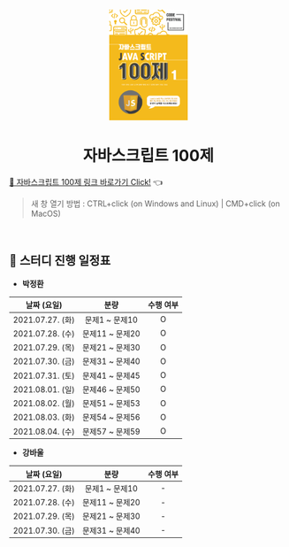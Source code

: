<div align="center">
  <br />
  <img src="./images/js-100_logo.png" alt="JavaScript-100" height="200px" />
  <h1>자바스크립트 100제</h1>
</div>

[🔗 자바스크립트 100제 링크 바로가기 Click!](https://www.notion.so/JS-100-94d97d294dd14c9b911a02c840fa9f2d) 👈

> 새 창 열기 방법 : CTRL+click (on Windows and Linux) | CMD+click (on MacOS)

<br />

## 📅 스터디 진행 일정표

- **박정환**

|   날짜 (요일)    |      분량       | 수행 여부 |
| :--------------: | :-------------: | :-------: |
| 2021.07.27. (화) | 문제1 ~ 문제10  |     O     |
| 2021.07.28. (수) | 문제11 ~ 문제20 |     O     |
| 2021.07.29. (목) | 문제21 ~ 문제30 |     O     |
| 2021.07.30. (금) | 문제31 ~ 문제40 |     O     |
| 2021.07.31. (토) | 문제41 ~ 문제45 |     O     |
| 2021.08.01. (일) | 문제46 ~ 문제50 |     O     |
| 2021.08.02. (월) | 문제51 ~ 문제53 |     O     |
| 2021.08.03. (화) | 문제54 ~ 문제56 |     O     |
| 2021.08.04. (수) | 문제57 ~ 문제59 |     O     |

- **강바울**

|   날짜 (요일)    |      분량       | 수행 여부 |
| :--------------: | :-------------: | :-------: |
| 2021.07.27. (화) | 문제1 ~ 문제10  |     -     |
| 2021.07.28. (수) | 문제11 ~ 문제20 |     -     |
| 2021.07.29. (목) | 문제21 ~ 문제30 |     -     |
| 2021.07.30. (금) | 문제31 ~ 문제40 |     -     |
